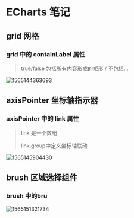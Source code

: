 # ECharts 笔记

## grid 网格

### grid 中的 containLabel 属性

>   true/false 包括所有内容形成的矩形 / 不包括...

![1565144363693](/home/dixin/.config/Typora/typora-user-images/1565144363693.png)

## axisPointer 坐标轴指示器

### axisPointer 中的 link 属性

>   link 是一个数组
>
>   link.group中定义坐标轴联动

![1565145904430](/home/dixin/.config/Typora/typora-user-images/1565145904430.png)

## brush 区域选择组件

### brush 中的bru

![1565151321734](/home/dixin/.config/Typora/typora-user-images/1565151321734.png)